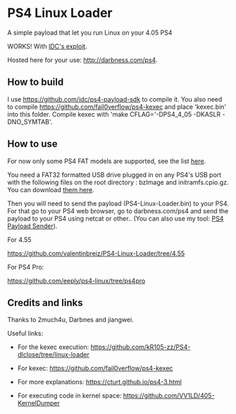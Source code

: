 # PS4 Linux Loader
A simple payload that let you run Linux on your 4.05 PS4

WORKS! With [IDC's exploit](https://github.com/idc/ps4-entrypoint-405).

Hosted here for your use: http://darbness.com/ps4.

## How to build
I use https://github.com/idc/ps4-payload-sdk to compile it. You also need to compile https://github.com/fail0verflow/ps4-kexec and place 'kexec.bin' into this folder. Compile kexec with 'make CFLAG='-DPS4_4_05 -DKASLR -DNO_SYMTAB'.

## How to use

For now only some PS4 FAT models are supported, see the list [here](https://twitter.com/valentinbreiz/status/947864073085079552).

You need a FAT32 formatted USB drive plugged in on any PS4's USB port with the following files on the root directory : bzImage and initramfs.cpio.gz. You can download [them here](https://mega.nz/#!hEh1QI4B!gCDA5l7GyTekQ-fURvKw6WRieSbHETb3tYHb--SkmhM).

Then you will need to send the payload (PS4-Linux-Loader.bin) to your PS4. For that go to your PS4 web browser, go to darbness.com/ps4 and send the payload to your PS4 using netcat or other.. (You can also use my tool: [PS4 Payload Sender](https://github.com/valentinbreiz/PS4-Payload-Sender)).

For 4.55

https://github.com/valentinbreiz/PS4-Linux-Loader/tree/4.55

For PS4 Pro:

https://github.com/eeply/ps4-linux/tree/ps4pro

## Credits and links
Thanks to 2much4u, Darbnes and jiangwei.

Useful links:

- For the kexec execution: https://github.com/kR105-zz/PS4-dlclose/tree/linux-loader

- For kexec: https://github.com/fail0verflow/ps4-kexec

- For more explanations: https://cturt.github.io/ps4-3.html

- For executing code in kernel space: https://github.com/VV1LD/405-KernelDumper
